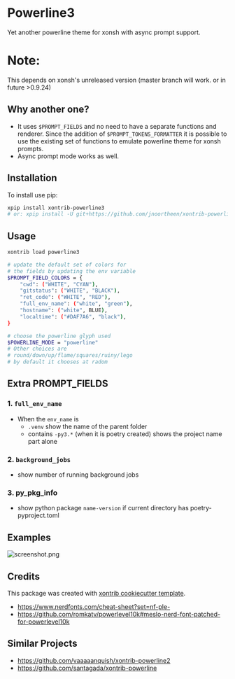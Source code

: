 # Powerline3
Yet another powerline theme for xonsh with async prompt support. 

# Note: 
This depends on xonsh's unreleased version (master branch will work. or in future >0.9.24)

## Why another one?

- It uses `$PROMPT_FIELDS` and no need to have a separate functions and renderer. 
  Since the addition of `$PROMPT_TOKENS_FORMATTER` it is possible to use the existing 
  set of functions to emulate powerline theme for xonsh prompts.
- Async prompt mode works as well. 

## Installation

To install use pip:

``` bash
xpip install xontrib-powerline3
# or: xpip install -U git+https://github.com/jnoortheen/xontrib-powerline3
```

## Usage

``` bash
xontrib load powerline3

# update the default set of colors for 
# the fields by updating the env variable
$PROMPT_FIELD_COLORS = {
    "cwd": ("WHITE", "CYAN"),
    "gitstatus": ("WHITE", "BLACK"),
    "ret_code": ("WHITE", "RED"),
    "full_env_name": ("white", "green"),
    "hostname": ("white", BLUE),
    "localtime": ("#DAF7A6", "black"),
}

# choose the powerline glyph used
$POWERLINE_MODE = "powerline" 
# Other choices are 
# round/down/up/flame/squares/ruiny/lego
# by default it chooses at radom
```

## Extra PROMPT_FIELDS

### 1. `full_env_name`

- When the `env_name` is 
  - `.venv` show the name of the parent folder
  - contains `-py3.*` (when it is poetry created) shows the project name part alone
  
### 2. `background_jobs`
- show number of running background jobs

### 3. py_pkg_info
- show python package `name-version` if current directory has poetry-pyproject.toml

## Examples

![screenshot.png](docs/screenshot.png)

## Credits

This package was created with [xontrib cookiecutter template](https://github.com/jnoortheen/xontrib-cookiecutter).
- https://www.nerdfonts.com/cheat-sheet?set=nf-ple-
- https://github.com/romkatv/powerlevel10k#meslo-nerd-font-patched-for-powerlevel10k

## Similar Projects
- https://github.com/vaaaaanquish/xontrib-powerline2
- https://github.com/santagada/xontrib-powerline
